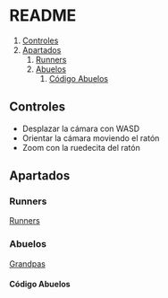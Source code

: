 # README
1. [Controles](#controles)
2. [Apartados](#apartados)
	1. [Runners](#runners)
	2. [Abuelos](#abuelos)
		1. [Código Abuelos](#código-abuelos)

## Controles

- Desplazar la cámara con WASD
- Orientar la cámara moviendo el ratón
- Zoom con la ruedecita del ratón

## Apartados 

### Runners

[Runners](/Documentation/Runners.md)

### Abuelos

[Grandpas](/Documentation/Grandpas.md)

#### Código Abuelos